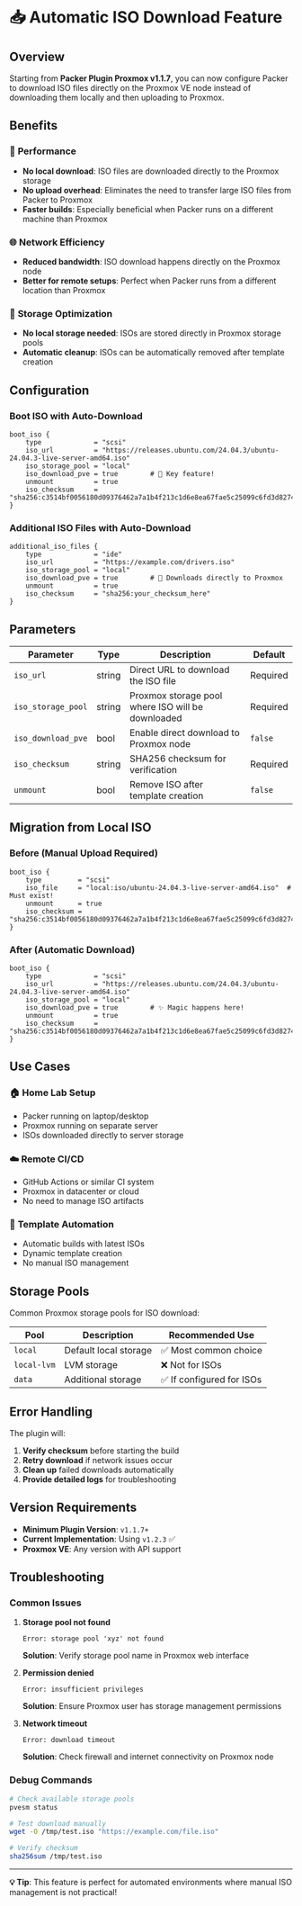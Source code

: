 # 📥 Automatic ISO Download Feature

## Overview

Starting from **Packer Plugin Proxmox v1.1.7**, you can now configure Packer to download ISO files directly on the Proxmox VE node instead of downloading them locally and then uploading to Proxmox.

## Benefits

### 🚀 **Performance**
- **No local download**: ISO files are downloaded directly to the Proxmox storage
- **No upload overhead**: Eliminates the need to transfer large ISO files from Packer to Proxmox
- **Faster builds**: Especially beneficial when Packer runs on a different machine than Proxmox

### 🌐 **Network Efficiency** 
- **Reduced bandwidth**: ISO download happens directly on the Proxmox node
- **Better for remote setups**: Perfect when Packer runs from a different location than Proxmox

### 💾 **Storage Optimization**
- **No local storage needed**: ISOs are stored directly in Proxmox storage pools
- **Automatic cleanup**: ISOs can be automatically removed after template creation

## Configuration

### Boot ISO with Auto-Download

```hcl
boot_iso {
    type             = "scsi"
    iso_url          = "https://releases.ubuntu.com/24.04.3/ubuntu-24.04.3-live-server-amd64.iso"
    iso_storage_pool = "local"
    iso_download_pve = true        # 🔑 Key feature!
    unmount          = true
    iso_checksum     = "sha256:c3514bf0056180d09376462a7a1b4f213c1d6e8ea67fae5c25099c6fd3d8274b"
}
```

### Additional ISO Files with Auto-Download

```hcl
additional_iso_files {
    type             = "ide"
    iso_url          = "https://example.com/drivers.iso"
    iso_storage_pool = "local"
    iso_download_pve = true        # 🔑 Downloads directly to Proxmox
    unmount          = true
    iso_checksum     = "sha256:your_checksum_here"
}
```

## Parameters

| Parameter | Type | Description | Default |
|-----------|------|-------------|---------|
| `iso_url` | string | Direct URL to download the ISO file | Required |
| `iso_storage_pool` | string | Proxmox storage pool where ISO will be downloaded | Required |
| `iso_download_pve` | bool | Enable direct download to Proxmox node | `false` |
| `iso_checksum` | string | SHA256 checksum for verification | Required |
| `unmount` | bool | Remove ISO after template creation | `false` |

## Migration from Local ISO

### Before (Manual Upload Required)
```hcl
boot_iso {
    type         = "scsi"
    iso_file     = "local:iso/ubuntu-24.04.3-live-server-amd64.iso"  # Must exist!
    unmount      = true
    iso_checksum = "sha256:c3514bf0056180d09376462a7a1b4f213c1d6e8ea67fae5c25099c6fd3d8274b"
}
```

### After (Automatic Download)
```hcl
boot_iso {
    type             = "scsi"
    iso_url          = "https://releases.ubuntu.com/24.04.3/ubuntu-24.04.3-live-server-amd64.iso"
    iso_storage_pool = "local"
    iso_download_pve = true        # ✨ Magic happens here!
    unmount          = true
    iso_checksum     = "sha256:c3514bf0056180d09376462a7a1b4f213c1d6e8ea67fae5c25099c6fd3d8274b"
}
```

## Use Cases

### 🏠 **Home Lab Setup**
- Packer running on laptop/desktop
- Proxmox running on separate server
- ISOs downloaded directly to server storage

### ☁️ **Remote CI/CD**
- GitHub Actions or similar CI system
- Proxmox in datacenter or cloud
- No need to manage ISO artifacts

### 🔄 **Template Automation**
- Automatic builds with latest ISOs
- Dynamic template creation
- No manual ISO management

## Storage Pools

Common Proxmox storage pools for ISO download:

| Pool | Description | Recommended Use |
|------|-------------|-----------------|
| `local` | Default local storage | ✅ Most common choice |
| `local-lvm` | LVM storage | ❌ Not for ISOs |
| `data` | Additional storage | ✅ If configured for ISOs |

## Error Handling

The plugin will:
1. **Verify checksum** before starting the build
2. **Retry download** if network issues occur  
3. **Clean up** failed downloads automatically
4. **Provide detailed logs** for troubleshooting

## Version Requirements

- **Minimum Plugin Version**: `v1.1.7+`
- **Current Implementation**: Using `v1.2.3` ✅
- **Proxmox VE**: Any version with API support

## Troubleshooting

### Common Issues

1. **Storage pool not found**
   ```
   Error: storage pool 'xyz' not found
   ```
   **Solution**: Verify storage pool name in Proxmox web interface

2. **Permission denied**
   ```
   Error: insufficient privileges
   ```
   **Solution**: Ensure Proxmox user has storage management permissions

3. **Network timeout**
   ```
   Error: download timeout
   ```
   **Solution**: Check firewall and internet connectivity on Proxmox node

### Debug Commands

```bash
# Check available storage pools
pvesm status

# Test download manually
wget -O /tmp/test.iso "https://example.com/file.iso"

# Verify checksum
sha256sum /tmp/test.iso
```

---

**💡 Tip**: This feature is perfect for automated environments where manual ISO management is not practical!
